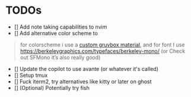 # TODOs
* [] Add note taking capabilities to nvim
* [] Add alternative color scheme to 
> for colorscheme i use a [custom gruvbox material](https://github.com/adibhanna/nvim/blob/main/lua/plugins/colorschemes.lua), and for font I use https://berkeleygraphics.com/typefaces/berkeley-mono/ (or Check out SFMono it’s also really good)

* [] Update the copilot to use avante (or whatever it's called)
* [] Setup tmux
* [] Fuck iterm2, try alternatives like kitty or later on ghost
* [] (Optional) Potentially try fish
